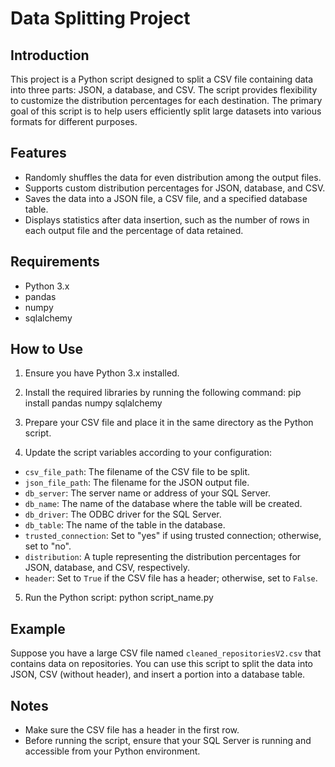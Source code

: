 # Data Splitting Project

## Introduction

This project is a Python script designed to split a CSV file containing data into three parts: JSON, a database, and CSV. The script provides flexibility to customize the distribution percentages for each destination. The primary goal of this script is to help users efficiently split large datasets into various formats for different purposes.

## Features

- Randomly shuffles the data for even distribution among the output files.
- Supports custom distribution percentages for JSON, database, and CSV.
- Saves the data into a JSON file, a CSV file, and a specified database table.
- Displays statistics after data insertion, such as the number of rows in each output file and the percentage of data retained.

## Requirements

- Python 3.x
- pandas
- numpy
- sqlalchemy

## How to Use

1. Ensure you have Python 3.x installed.
2. Install the required libraries by running the following command:
pip install pandas numpy sqlalchemy

3. Prepare your CSV file and place it in the same directory as the Python script.

4. Update the script variables according to your configuration:
- `csv_file_path`: The filename of the CSV file to be split.
- `json_file_path`: The filename for the JSON output file.
- `db_server`: The server name or address of your SQL Server.
- `db_name`: The name of the database where the table will be created.
- `db_driver`: The ODBC driver for the SQL Server.
- `db_table`: The name of the table in the database.
- `trusted_connection`: Set to "yes" if using trusted connection; otherwise, set to "no".
- `distribution`: A tuple representing the distribution percentages for JSON, database, and CSV, respectively.
- `header`: Set to `True` if the CSV file has a header; otherwise, set to `False`.

5. Run the Python script:
python script_name.py


## Example

Suppose you have a large CSV file named `cleaned_repositoriesV2.csv` that contains data on repositories. You can use this script to split the data into JSON, CSV (without header), and insert a portion into a database table.

## Notes

- Make sure the CSV file has a header in the first row.
- Before running the script, ensure that your SQL Server is running and accessible from your Python environment.

